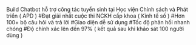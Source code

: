  Build Chatbot hỗ trợ công tác tuyển sinh tại Học viện Chính sách và Phát triển ( APD )
 #Đạt giải nhất cuộc thi NCKH cấp khoa ( Kinh tế số )
 #Hơn 100+ bộ câu hỏi và trả lời
 #Giao diện dễ sử dụng 
 #Tốc độ phản hồi nhanh chóng 
 #Độ chính xác lên đến 97% ( kết quả sau khi khảo sát 100 người dùng )

 
